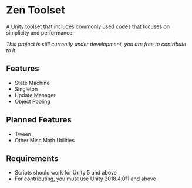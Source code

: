 # Zen Toolset
A Unity toolset that includes commonly used codes that focuses on simplicity and performance.

*This project is still currently under development, you are free to contribute to it.*

## Features
- State Machine
- Singleton
- Update Manager
- Object Pooling

## Planned Features
- Tween
- Other Misc Math Utilities

## Requirements
- Scripts should work for Unity 5 and above
- For contributing, you must use Unity 2018.4.0f1 and above
